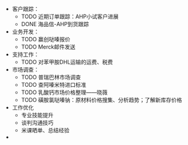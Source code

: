 - 客户跟踪：
	- TODO 近期订单跟踪：AHP小试客户进展
	- DONE 海品信-AHP到货跟踪
- 业务开发：
	- TODO 赢创哒嗪报价
	- TODO Merck邮件发送
- 支持工作：
	- TODO 对苯甲胺DHL运输的运费、税费
- 市场调查：
	- TODO 普瑞巴林市场调查
	- TODO 查阿嗪米特进口标准
	- TODO 乳酸钙市场价格整理——晓薇
	- TODO 磺胺氯哒嗪钠：原材料价格搜集、分析趋势；了解新库存价格
- 工作优化
	- 专业技能提升
	- 谈判沟通技巧
	- 米课晒单、总结经验
-